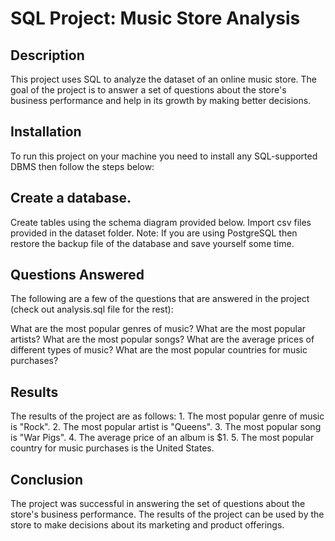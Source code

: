 <html>
<h1>SQL Project: Music Store Analysis</h1>

<h2>Description</h2>
This project uses SQL to analyze the dataset of an online music store. The goal of the project is to answer a set of questions about the store's business performance and help in its growth by making better decisions.

<h2>Installation</h2>
To run this project on your machine you need to install any SQL-supported DBMS then follow the steps below:

<h2>Create a database.</h2>
Create tables using the schema diagram provided below.
Import csv files provided in the dataset folder.
Note: If you are using PostgreSQL then restore the backup file of the database and save yourself some time.

<h2>Questions Answered</h2>
The following are a few of the questions that are answered in the project (check out analysis.sql file for the rest):

What are the most popular genres of music?
What are the most popular artists?
What are the most popular songs?
What are the average prices of different types of music?
What are the most popular countries for music purchases?

<h2>Results</h2>
The results of the project are as follows:
1. The most popular genre of music is "Rock".
2. The most popular artist is "Queens".
3. The most popular song is "War Pigs".
4. The average price of an album is $1.
5. The most popular country for music purchases is the United States.

<h2>Conclusion</h2>
The project was successful in answering the set of questions about the store's business performance. The results of the project can be used by the store to make decisions about its marketing and product offerings.
